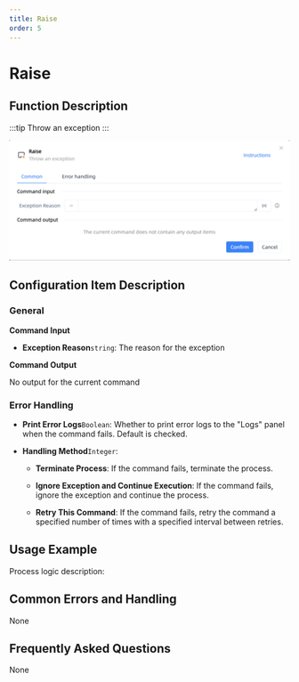 ```yaml
---
title: Raise
order: 5
---
```


# Raise

## Function Description

:::tip 
Throw an exception
:::

![Raise](../../../assets/Raise_command.png)

## Configuration Item Description

### General

**Command Input**

- **Exception Reason**`string`: The reason for the exception


**Command Output**

No output for the current command

### Error Handling

- **Print Error Logs**`Boolean`: Whether to print error logs to the "Logs" panel when the command fails. Default is checked. 

- **Handling Method**`Integer`:

    - **Terminate Process**: If the command fails, terminate the process.

    - **Ignore Exception and Continue Execution**: If the command fails, ignore the exception and continue the process.

    - **Retry This Command**: If the command fails, retry the command a specified number of times with a specified interval between retries.

## Usage Example

Process logic description:

## Common Errors and Handling

None

## Frequently Asked Questions

None

